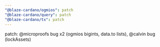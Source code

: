 ```yaml
---
"@blaze-cardano/ogmios": patch
"@blaze-cardano/query": patch
"@blaze-cardano/tx": patch
---
```


patch: @microproofs bug x2 (ogmios bigints, data.to lists), @calvin bug (lockAssets)

